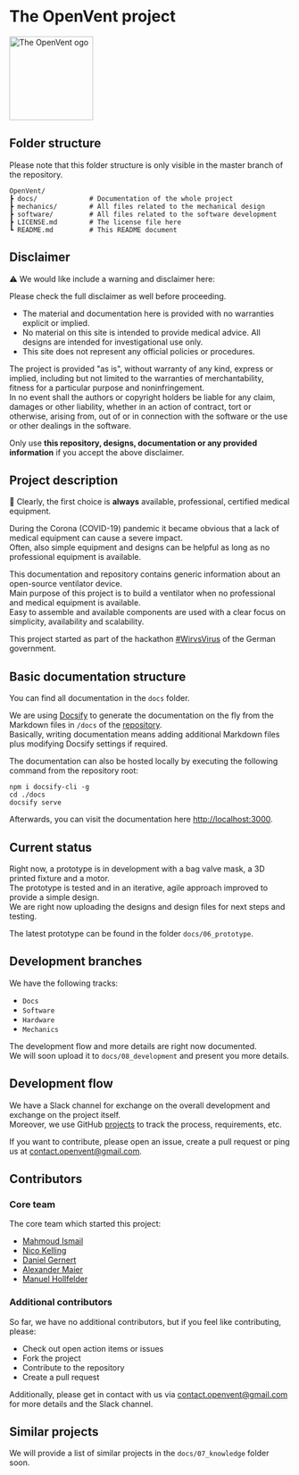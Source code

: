 # The OpenVent project

<img src="https://raw.githubusercontent.com/mhollfelder/openvent/assets/docs/assets/logo/logo_colored.svg?sanitize=true" alt="The OpenVent ogo" width="150px"/>

## Folder structure

Please note that this folder structure is only visible in the master branch of the repository.

```console
OpenVent/
┣ docs/             # Documentation of the whole project
┣ mechanics/        # All files related to the mechanical design
┣ software/         # All files related to the software development
┣ LICENSE.md        # The license file here
┗ README.md         # This README document
```

## Disclaimer

:warning: We would like include a warning and disclaimer here:

Please check the full disclaimer as well before proceeding.

- The material and documentation here is provided with no warranties explicit or implied.
- No material on this site is intended to provide medical advice. All designs are intended for investigational use only.
- This site does not represent any official policies or procedures.

The project is provided "as is", without warranty of any kind, express or implied, including but not limited to the warranties of merchantability, fitness for a particular purpose and noninfringement.\
In no event shall the authors or copyright holders be liable for any claim, damages or other liability, whether in an action of contract, tort or otherwise, arising from, out of or in connection with the software or the use or other dealings in the software.

Only use **this repository, designs, documentation or any provided information** if you accept the above disclaimer.

## Project description

:wave: Clearly, the first choice is **always** available, professional, certified medical equipment.

During the Corona (COVID-19) pandemic it became obvious that a lack of medical equipment can cause a severe impact.\
Often, also simple equipment and designs can be helpful as long as no professional equipment is available.

This documentation and repository contains generic information about an open-source ventilator device.\
Main purpose of this project is to build a ventilator when no professional and medical equipment is available.\
Easy to assemble and available components are used with a clear focus on simplicity, availability and scalability.

This project started as part of the hackathon [#WirvsVirus](https://wirvsvirushackathon.org/) of the German government.

## Basic documentation structure

You can find all documentation in the `docs` folder.

We are using [Docsify](https://docsify.js.org/) to generate the documentation on the fly from the Markdown files in `/docs` of the [repository](https://www.github.com/mhollfelder/openvent).\
Basically, writing documentation means adding additional Markdown files plus modifying Docsify settings if required.

The documentation can also be hosted locally by executing the following command from the repository root: 

```console
npm i docsify-cli -g
cd ./docs
docsify serve
```

Afterwards, you can visit the documentation here [http://localhost:3000](http://localhost:3000).

## Current status

Right now, a prototype is in development with a bag valve mask, a 3D printed fixture and a motor.\
The prototype is tested and in an iterative, agile approach improved to provide a simple design.\
We are right now uploading the designs and design files for next steps and testing.

The latest prototype can be found in the folder `docs/06_prototype`.

## Development branches

We have the following tracks:

- `Docs`
- `Software`
- `Hardware`
- `Mechanics`

The development flow and more details are right now documented.\
We will soon upload it to `docs/08_development` and present you more details.

## Development flow

We have a Slack channel for exchange on the overall development and exchange on the project itself.\
Moreover, we use GitHub [projects](https://github.com/mhollfelder/openvent/projects?query=sort%3Aname-asc+) to track the process, requirements, etc.

If you want to contribute, please open an issue, create a pull request or ping us at contact.openvent@gmail.com.

## Contributors

### Core team

The core team which started this project:

- [Mahmoud Ismail](https://github.com/mahmoudgo)
- [Nico Kelling](https://github.com/nicokelling)
- [Daniel Gernert](https://github.com/DanielGernert)
- [Alexander Maier](https://github.com/alex-km)
- [Manuel Hollfelder](https://github.com/mhollfelder)

### Additional contributors

So far, we have no additional contributors, but if you feel like contributing, please:

- Check out open action items or issues
- Fork the project
- Contribute to the repository
- Create a pull request

Additionally, please get in contact with us via contact.openvent@gmail.com for more details and the Slack channel.

## Similar projects

We will provide a list of similar projects in the `docs/07_knowledge` folder soon.
